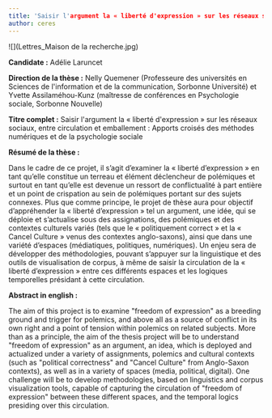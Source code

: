```yaml
---
title: 'Saisir l'argument la « liberté d'expression » sur les réseaux sociaux, entre circulation et emballement'
author: ceres
---
```


![](Lettres_Maison de la recherche.jpg)

**Candidate :** Adélie Laruncet

**Direction de la thèse :** Nelly Quemener (Professeure des universités en Sciences de l'information et de la communication, Sorbonne Université) et Yvette Assilaméhou-Kunz (maîtresse de conférences en Psychologie sociale, Sorbonne Nouvelle)

**Titre complet :** Saisir l'argument la « liberté d'expression » sur les réseaux sociaux, entre circulation et emballement : Apports croisés des méthodes numériques et de la psychologie sociale

**Résumé de la thèse :**

Dans le cadre de ce projet, il s’agit d’examiner la « liberté d’expression » en tant qu’elle constitue un terreau et élément déclencheur de polémiques et surtout en tant qu’elle est devenue un ressort de conflictualité à part entière et un point de crispation au sein de polémiques portant sur des sujets connexes. Plus que comme principe, le projet de thèse aura pour objectif d’appréhender la « liberté d’expression » tel un argument, une idée, qui se déploie et s’actualise sous des assignations, des polémiques et des contextes culturels variés (tels que le « politiquement correct » et la « Cancel Culture » venus des contextes anglo-saxons), ainsi que dans une variété d’espaces (médiatiques, politiques, numériques). Un enjeu sera de développer des méthodologies, pouvant s’appuyer sur la linguistique et des outils de visualisation de corpus, à même de saisir la circulation de la « liberté d’expression » entre ces différents espaces et les logiques temporelles présidant à cette circulation.

**Abstract in english :**

The aim of this project is to examine "freedom of expression" as a breeding ground and trigger for polemics, and above all as a source of conflict in its own right and a point of tension within polemics on related subjects. More than as a principle, the aim of the thesis project will be to understand "freedom of expression" as an argument, an idea, which is deployed and actualized under a variety of assignments, polemics and cultural contexts (such as "political correctness" and "Cancel Culture" from Anglo-Saxon contexts), as well as in a variety of spaces (media, political, digital). One challenge will be to develop methodologies, based on linguistics and corpus visualization tools, capable of capturing the circulation of "freedom of expression" between these different spaces, and the temporal logics presiding over this circulation.